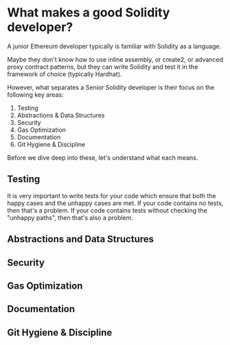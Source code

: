 # What makes a good Solidity developer?

A junior Ethereum developer typically is familiar with Solidity as a language. 

Maybe they don't know how to use inline assembly, or create2, or advanced proxy contract patterns, 
but they can write Solidity and test it in the framework of choice (typically Hardhat).

However, what separates a Senior Solidity developer is their focus on the following key areas:
1. Testing
1. Abstractions & Data Structures
1. Security
1. Gas Optimization
1. Documentation
1. Git Hygiene & Discipline

Before we dive deep into these, let's understand what each means.

## Testing

It is very important to write tests for your code which ensure that both the happy
cases and the unhappy cases are met. If your code contains no tests, then that's a problem.
If your code contains tests without checking the "unhappy paths", then that's also a problem.

## Abstractions and Data Structures

## Security

## Gas Optimization

## Documentation

## Git Hygiene & Discipline
